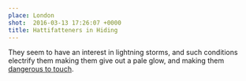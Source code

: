 ```yaml
---
place: London
shot:  2016-03-13 17:26:07 +0000
title: Hattifatteners in Hiding
---
```


They seem to have an interest in lightning storms, and such conditions electrify them making them give out a pale glow, and making them [dangerous to touch](https://en.wikipedia.org/wiki/Hattifattener).
